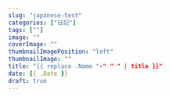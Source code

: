 ```yaml
---
slug: "japanese-test"
categories: ["日記"]
tags: [""]
image: ""
coverImage: ""
thumbnailImagePosition: "left"
thumbnailImage: ""
title: "{{ replace .Name "-" " " | title }}"
date: {{ .Date }}
draft: true
---
```


